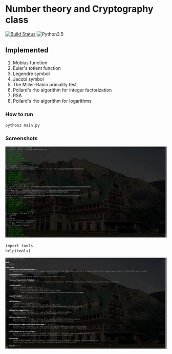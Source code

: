# Number theory and Cryptography class 

[![Build Status](https://travis-ci.org/fiterV/NumberTheoryAndCryptography.svg?branch=master)](https://travis-ci.org/fiterV/NumberTheoryAndCryptography) ![Python3.5](https://img.shields.io/badge/Python-3.5-green.svg)
## Implemented
1) Mobius function
2) Euler's totient function
3) Legendre symbol
4) Jacobi symbol
5) The Miller–Rabin primality test
6) Pollard's rho algorithm for integer factorization
7) RSA
8) Pollard's rho algorithm for logarithms

### How to run
```
python3 main.py
```

### Screenshots

![runningScreenshot](images/1.png) 
```
import tools
help(tools)
```
![toolsdocScreenshot](images/2.png) 


